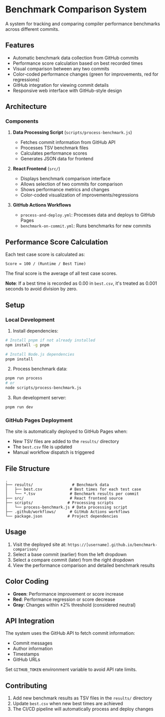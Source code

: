 # Benchmark Comparison System

A system for tracking and comparing compiler performance benchmarks across different commits.

## Features

- Automatic benchmark data collection from GitHub commits
- Performance score calculation based on best recorded times
- Visual comparison between any two commits
- Color-coded performance changes (green for improvements, red for regressions)
- GitHub integration for viewing commit details
- Responsive web interface with GitHub-style design

## Architecture

### Components

1. **Data Processing Script** (`scripts/process-benchmark.js`)
   - Fetches commit information from GitHub API
   - Processes TSV benchmark files
   - Calculates performance scores
   - Generates JSON data for frontend

2. **React Frontend** (`src/`)
   - Displays benchmark comparison interface
   - Allows selection of two commits for comparison
   - Shows performance metrics and changes
   - Color-coded visualization of improvements/regressions

3. **GitHub Actions Workflows**
   - `process-and-deploy.yml`: Processes data and deploys to GitHub Pages
   - `benchmark-on-commit.yml`: Runs benchmarks for new commits

## Performance Score Calculation

Each test case score is calculated as:
```
Score = 100 / (Runtime / Best Time)
```

The final score is the average of all test case scores.

**Note**: If a best time is recorded as 0.00 in `best.csv`, it's treated as 0.001 seconds to avoid division by zero.

## Setup

### Local Development

1. Install dependencies:
```bash
# Install pnpm if not already installed
npm install -g pnpm

# Install Node.js dependencies
pnpm install
```

2. Process benchmark data:
```bash
pnpm run process
# or
node scripts/process-benchmark.js
```

3. Run development server:
```bash
pnpm run dev
```

### GitHub Pages Deployment

The site is automatically deployed to GitHub Pages when:
- New TSV files are added to the `results/` directory
- The `best.csv` file is updated
- Manual workflow dispatch is triggered

## File Structure

```
.
├── results/                 # Benchmark data
│   ├── best.csv            # Best times for each test case
│   └── *.tsv               # Benchmark results per commit
├── src/                    # React frontend source
├── scripts/               # Processing scripts
│   └── process-benchmark.js # Data processing script
├── .github/workflows/      # GitHub Actions workflows
└── package.json           # Project dependencies
```

## Usage

1. Visit the deployed site at: `https://[username].github.io/benchmark-comparison/`
2. Select a base commit (earlier) from the left dropdown
3. Select a compare commit (later) from the right dropdown
4. View the performance comparison and detailed benchmark results

## Color Coding

- **Green**: Performance improvement or score increase
- **Red**: Performance regression or score decrease
- **Gray**: Changes within ±2% threshold (considered neutral)

## API Integration

The system uses the GitHub API to fetch commit information:
- Commit messages
- Author information
- Timestamps
- GitHub URLs

Set `GITHUB_TOKEN` environment variable to avoid API rate limits.

## Contributing

1. Add new benchmark results as TSV files in the `results/` directory
2. Update `best.csv` when new best times are achieved
3. The CI/CD pipeline will automatically process and deploy changes
